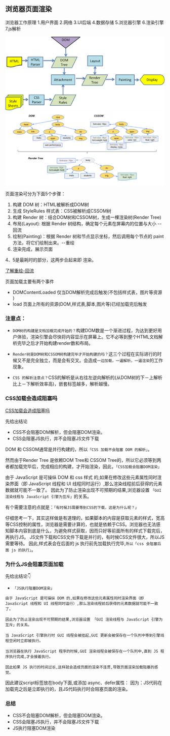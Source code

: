## 浏览器页面渲染
浏览器工作原理
1.用户界面 
2.网络 
3.UI后端 
4.数据存储 
5.浏览器引擎 
6.渲染引擎 
7.js解析  


![render](/img/render.png)
![render](/img/render1.png)


页面渲染可分为下面5个步骤：
1. 构建 DOM 树：HTML被解析成DOM树
2. 生成 StyleRules 样式表：CSS被解析成CSSOM树
3. 构建 Render 树：结合DOM树和CSSOM树，生成一棵渲染树(Render Tree)
4. 布局(Layout): 根据 Render 树结构，确定每个元素在屏幕内的位置与大小 --回流
5. 绘制(Painting)：根据 Render 树和节点显示坐标，然后调用每个节点的 paint 方法，将它们绘制出来。--重绘
6. 渲染完成，展示页面

4、5是最耗时的部分，这两步合起来即 渲染。


[了解重绘-回流](\details\JS\details\重绘-回流.md)


页面加载主要有两个事件
* DOMContentLoaded 仅当DOM解析完成后触发(不包括样式表，图片等资源 )
* load 页面上所有的资源(DOM,样式表,脚本,图片等)已经加载完后触发


### 注意点：

* `DOM树的构建是文档加载完成开始的？`构建DOM数是一个渐进过程，为达到更好用户体验，渲染引擎会尽快将内容显示在屏幕上。它不必等到整个HTML文档解析完毕之后才开始构建render数和布局。

* `Render树是DOM树和CSSOM树构建完毕才开始构建的吗？`这三个过程在实际进行的时候又不是完全独立，而是会有交叉。会造成`一边加载，一遍解析，一遍渲染`的工作现象。

* `CSS 的解析注意点？`CSS的解析是从右往左逆向解析的(从DOM树的下－上解析比上－下解析效率高)，嵌套标签越多，解析越慢。


### CSS加载会造成阻塞吗
[CSS加载会造成阻塞吗](https://segmentfault.com/a/1190000018130499)


先给出结论
* CSS不会阻塞DOM解析，但会阻塞DOM渲染。
* CSS会阻塞JS执行，并不会阻塞JS文件下载

DOM 和 CSSOM通常是并行构建的，所以`「CSS 加载不会阻塞 DOM 的解析」`。

然而由于Render Tree 是依赖DOM Tree和 CSSOM Tree的，所以它必须等到两者都加载完毕后，完成相应的构建，才开始渲染，因此，`「CSS加载会阻塞DOM渲染」`

由于 JavaScript 是可操纵 DOM 和 css 样式 的,如果在修改这些元素属性同时渲染界面（即 JavaScript 线程和 UI 线程同时运行）,那么渲染线程前后获得的元素数据就可能不一致了。
因此为了防止渲染出现不可预期的结果,浏览器设置 `「GUI 渲染线程与 JavaScript 引擎为互斥」`的关系。

有个需要注意的点就是：`「有时候JS需要等到CSS的下载，这是为什么呢？」`

仔细思考一下，其实这样做是有道理的，如果脚本的内容是获取元素的样式，宽高等CSS控制的属性，浏览器是需要计算的，也就是依赖于CSS。浏览器也无法感知脚本内容到底是什么，为避免样式获取，因而只好等前面所有的样式下载完后，再执行JS。
JS文件下载和CSS文件下载是并行的，有时候CSS文件很大，所以JS需要等待。
因此,样式表会在后面的 js 执行前先加载执行完毕,`所以「css 会阻塞后面 js 的执行」`。

### 为什么JS会阻塞页面加载

先给出结论👇  
* `「JS执行阻塞DOM渲染」`

```
由于 JavaScript 是可操纵 DOM 的,如果在修改这些元素属性同时渲染界面（即 JavaScript 线程和 UI 线程同时运行）,那么渲染线程前后获得的元素数据就可能不一致了。

因此为了防止渲染出现不可预期的结果,浏览器设置 「GUI 渲染线程与 JavaScript 引擎为互斥」的关系。

当 JavaScript 引擎执行时 GUI 线程会被挂起,GUI 更新会被保存在一个队列中等到引擎线程空闲时立即被执行。

当浏览器在执行 JavaScript 程序的时候,GUI 渲染线程会被保存在一个队列中,直到 JS 程序执行完成,才会接着执行。

因此如果 JS 执行的时间过长,这样就会造成页面的渲染不连贯,导致页面渲染加载阻塞的感觉。

```

因此建议script标签放在body下面,或添加 async、defer属性：
因为：JS代码在加载完之后是立即执行的，且JS代码执行时会阻塞页面的渲染。


### 总结
* CSS不会阻塞DOM解析，但会阻塞DOM渲染。
* CSS会阻塞JS执行，并不会阻塞JS文件下载
* JS执行阻塞DOM渲染
